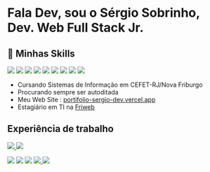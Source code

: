 # Fala Dev, sou o Sérgio Sobrinho, Dev. Web Full Stack Jr.

## 🚀 Minhas Skills

<p>
  <img src="https://img.shields.io/badge/HTML5-E34F26?style=for-the-badge&logo=html5&logoColor=white" />
  <img src="https://img.shields.io/badge/CSS3-1572B6?style=for-the-badge&logo=css3&logoColor=white" />
  <img src="https://img.shields.io/badge/JavaScript-F7DF1E?style=for-the-badge&logo=javascript&logoColor=black" />
  <img src="https://img.shields.io/badge/Sass-CC6699?style=for-the-badge&logo=sass&logoColor=white" />
  <img src="https://img.shields.io/badge/Bootstrap-563D7C?style=for-the-badge&logo=bootstrap&logoColor=white" />
  <img src="https://img.shields.io/badge/React-20232A?style=for-the-badge&logo=react&logoColor=61DAFB" />
  <img src="https://img.shields.io/badge/PHP-777BB4?style=for-the-badge&logo=php&logoColor=white" />
  <img src="https://img.shields.io/badge/MySQL-00000F?style=for-the-badge&logo=mysql&logoColor=white" />
  <img src="https://img.shields.io/badge/Git-E34F26?style=for-the-badge&logo=git&logoColor=white" />
</p>

* Cursando Sistemas de Informação em CEFET-RJ/Nova Friburgo 
* Procurando sempre ser autoditada
* Meu Web Site : <a href="https://portifolio-sergio-dev.vercel.app/">portifolio-sergio-dev.vercel.app</a>
* Estagiário em TI na <a href="https://www.friweb.com.br/">Friweb</a>

## Experiência de trabalho

<p>
  <a  href="https://github.com/SobrinhoSergio/" style="display: inline-block">
    <img  src="https://github-readme-stats.vercel.app/api?username=SobrinhoSergio&theme=default">
    <img src="https://github-readme-stats.vercel.app/api/top-langs/?username=SobrinhoSergio&hide=html&layout=compact&theme=default">
  </a>
</p>


<p> 
  <a href="mailto:sobrinhosergio00@gmail.com" alt="Gmail">
  <img src="https://img.shields.io/badge/Gmail-D14836?style=for-the-badge&logo=gmail&logoColor=white" /></a>

  <a href="https://linkedin.com/in/sobrinhosergio" alt="Linkedin">
  <img src="https://img.shields.io/badge/LinkedIn-0077B5?style=for-the-badge&logo=linkedin&logoColor=white" /></a>

  <a href="https://github.com/sobrinhosergio" alt="GitHub">
  <img src="https://img.shields.io/badge/GitHub-100000?style=for-the-badge&logo=github&logoColor=wh" /></a>

  <a href="https://www.instagram.com/sergio.sobrinho7/">
    <img src="https://img.shields.io/badge/Instagram-E4405F?style=for-the-badge&logo=instagram&logoColor=white">
  </a>

  <a href="https://www.facebook.com/sergio.sobrinho.9638/">
    <img src="https://img.shields.io/badge/Facebook-1877F2?style=for-the-badge&logo=facebook&logoColor=white">
  </a>
</p>